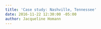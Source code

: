 ```yaml
---
title: 'Case study: Nashville, Tennessee'
date: 2016-11-22 12:30:00 -05:00
author: Jacqueline Homann
---
```


